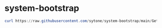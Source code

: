 # system-bootstrap

```PowerShell
curl https://raw.githubusercontent.com/sytone/system-bootstrap/main/Get-BootstrapAndRun.ps1 | iex

```